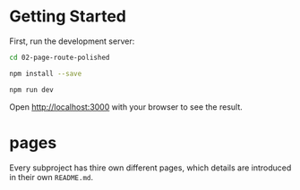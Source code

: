 # Getting Started

First, run the development server:

```bash
cd 02-page-route-polished

npm install --save

npm run dev
```

Open [http://localhost:3000](http://localhost:3000) with your browser to see the result.

# pages

Every subproject has thire own different pages, which details are introduced in their own `README.md`.